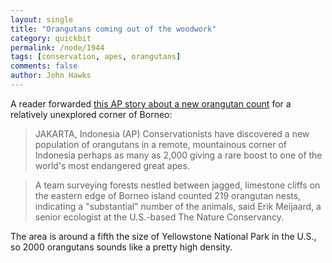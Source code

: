 ```yaml
---
layout: single 
title: "Orangutans coming out of the woodwork" 
category: quickbit
permalink: /node/1944
tags: [conservation, apes, orangutans] 
comments: false 
author: John Hawks 
---
```


A reader forwarded <a href="http://www.latimes.com/news/nationworld/world/wire/sns-ap-as-indonesia-new-orangutans,1,294710.story">this AP story about a new orangutan count</a> for a relatively unexplored corner of Borneo: 

<blockquote>JAKARTA, Indonesia (AP)  Conservationists have discovered a new population of orangutans in a remote, mountainous corner of Indonesia  perhaps as many as 2,000  giving a rare boost to one of the world's most endangered great apes.</blockquote>

<blockquote>A team surveying forests nestled between jagged, limestone cliffs on the eastern edge of Borneo island counted 219 orangutan nests, indicating a "substantial" number of the animals, said Erik Meijaard, a senior ecologist at the U.S.-based The Nature Conservancy.</blockquote>

The area is around a fifth the size of Yellowstone National Park in the U.S., so 2000 orangutans sounds like a pretty high density. 

